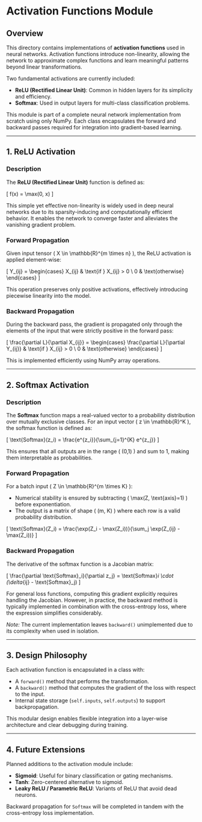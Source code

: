 # Activation Functions Module

## Overview

This directory contains implementations of **activation functions** used in neural networks. Activation functions introduce non-linearity, allowing the network to approximate complex functions and learn meaningful patterns beyond linear transformations. 

Two fundamental activations are currently included:

- **ReLU (Rectified Linear Unit)**: Common in hidden layers for its simplicity and efficiency.
- **Softmax**: Used in output layers for multi-class classification problems.

This module is part of a complete neural network implementation from scratch using only NumPy. Each class encapsulates the forward and backward passes required for integration into gradient-based learning.

---

## 1. ReLU Activation

### Description

The **ReLU (Rectified Linear Unit)** function is defined as:

\[
f(x) = \max(0, x)
\]

This simple yet effective non-linearity is widely used in deep neural networks due to its sparsity-inducing and computationally efficient behavior. It enables the network to converge faster and alleviates the vanishing gradient problem.

### Forward Propagation

Given input tensor \( X \in \mathbb{R}^{m \times n} \), the ReLU activation is applied element-wise:

\[
Y_{ij} = \begin{cases}
X_{ij} & \text{if } X_{ij} > 0 \\
0 & \text{otherwise}
\end{cases}
\]

This operation preserves only positive activations, effectively introducing piecewise linearity into the model.

### Backward Propagation

During the backward pass, the gradient is propagated only through the elements of the input that were strictly positive in the forward pass:

\[
\frac{\partial L}{\partial X_{ij}} = \begin{cases}
\frac{\partial L}{\partial Y_{ij}} & \text{if } X_{ij} > 0 \\
0 & \text{otherwise}
\end{cases}
\]

This is implemented efficiently using NumPy array operations.

---

## 2. Softmax Activation

### Description

The **Softmax** function maps a real-valued vector to a probability distribution over mutually exclusive classes. For an input vector \( z \in \mathbb{R}^K \), the softmax function is defined as:

\[
\text{Softmax}(z_i) = \frac{e^{z_i}}{\sum_{j=1}^{K} e^{z_j}}
\]

This ensures that all outputs are in the range \( (0,1) \) and sum to 1, making them interpretable as probabilities.

### Forward Propagation

For a batch input \( Z \in \mathbb{R}^{m \times K} \):

- Numerical stability is ensured by subtracting \( \max(Z, \text{axis}=1) \) before exponentiation.
- The output is a matrix of shape \( (m, K) \) where each row is a valid probability distribution.

\[
\text{Softmax}(Z_i) = \frac{\exp(Z_i - \max(Z_i))}{\sum_j \exp(Z_{ij} - \max(Z_i))}
\]

### Backward Propagation

The derivative of the softmax function is a Jacobian matrix:

\[
\frac{\partial \text{Softmax}_i}{\partial z_j} = \text{Softmax}_i \cdot (\delta_{ij} - \text{Softmax}_j)
\]

For general loss functions, computing this gradient explicitly requires handling the Jacobian. However, in practice, the backward method is typically implemented in combination with the cross-entropy loss, where the expression simplifies considerably.

*Note:* The current implementation leaves `backward()` unimplemented due to its complexity when used in isolation.

---

## 3. Design Philosophy

Each activation function is encapsulated in a class with:

- A `forward()` method that performs the transformation.
- A `backward()` method that computes the gradient of the loss with respect to the input.
- Internal state storage (`self.inputs`, `self.outputs`) to support backpropagation.

This modular design enables flexible integration into a layer-wise architecture and clear debugging during training.

---

## 4. Future Extensions

Planned additions to the activation module include:

- **Sigmoid**: Useful for binary classification or gating mechanisms.
- **Tanh**: Zero-centered alternative to sigmoid.
- **Leaky ReLU / Parametric ReLU**: Variants of ReLU that avoid dead neurons.

Backward propagation for `Softmax` will be completed in tandem with the cross-entropy loss implementation.
